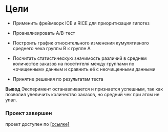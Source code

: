 
# Цели 
* Применить фреймворк ICE и RICE для приоритизация гипотез

* Проанализировать A/B-тест

* Построить график относительного изменения кумулятивного среднего чека группы B к группе A


* Посчитать статистическую значимость различий в среднем количестве заказов на посетителя между группами по «очищенным» данным и сравнить её с неочищенными данными

* Принятие решения по результатам теста



**Вывод** 
Эксперимент останавливается и признается успешным, так как позволил увеличить количество заказов, но средний чек при этом не упал.

### Проект завершен

проект доступен по [[ссылке]](https://nbviewer.org/github/Sergey-Tischenko/data_analysis/blob/4ab14819262ef666e226d5b1403d40bd9de027d3/business_indicators/business.ipynb)
